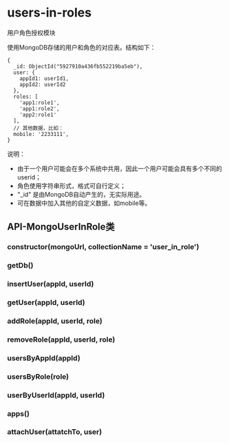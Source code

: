 # users-in-roles
用户角色授权模块

使用MongoDB存储的用户和角色的对应表。结构如下：
```
{
  _id: ObjectId("5927910a436fb552219ba5eb"),
  user: {
    appId1: userId1,
    appId2: userId2
  },
  roles: [
    'app1:role1',
    'app1:role2',
    'app2:role1'
  ],
  // 其他数据，比如：
  mobile: '2233111',
}
```

说明：
- 由于一个用户可能会在多个系统中共用，因此一个用户可能会具有多个不同的userid；
- 角色使用字符串形式，格式可自行定义；
- "_id" 是由MongoDB自动产生的，无实际用途。
- 可在数据中加入其他的自定义数据，如mobile等。

## API-MongoUserInRole类

### constructor(mongoUrl, collectionName = 'user_in_role')

### getDb()

### insertUser(appId, userId)

### getUser(appId, userId)

### addRole(appId, userId, role)

### removeRole(appId, userId, role)

### usersByAppId(appId)

### usersByRole(role)

### userByUserId(appId, userId)

### apps()

### attachUser(attatchTo, user)